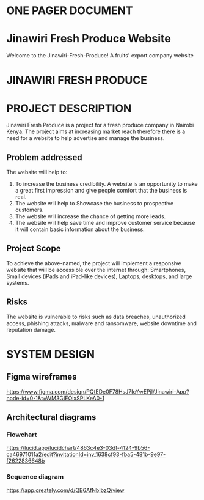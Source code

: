 # ONE PAGER DOCUMENT
# Jinawiri Fresh Produce Website
Welcome to the Jinawiri-Fresh-Produce! A fruits' export company website
# JINAWIRI FRESH PRODUCE
# PROJECT DESCRIPTION
Jinawiri Fresh Produce is a project for a fresh produce company in Nairobi Kenya. The project aims at increasing market reach therefore there is a need for a website to help advertise and manage the business.
## Problem addressed
The website will help to:
1. To increase the business credibility. A website is an opportunity to make a great first impression and give people comfort that the business is real.
2. The website will help to Showcase the business to prospective customers.
3. The website will increase the chance of getting more leads.
4. The website will help save time and improve customer service because it will contain basic information about the business.
## Project Scope
To achieve the above-named, the project will implement a responsive website that will be accessible over the internet through: Smartphones, Small devices (iPads and iPad-like devices), Laptops, desktops, and large systems.
## Risks
The website is vulnerable to risks such as data breaches, unauthorized access, phishing attacks, malware and ransomware, website downtime and reputation damage.
# SYSTEM DESIGN
## Figma wireframes
https://www.figma.com/design/PQtEDe0F78HsJ7IcYwEPjl/Jinawiri-App?node-id=0-1&t=WM3GIEOixSPLKeA0-1
## Architectural diagrams
### Flowchart
https://lucid.app/lucidchart/4863c4e3-03df-4124-9b56-ca46971011a2/edit?invitationId=inv_1638cf93-fba5-481b-9e97-f2622836648b
### Sequence diagram
https://app.creately.com/d/QB6AfNbIbzQ/view
